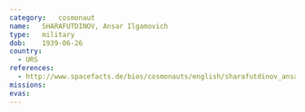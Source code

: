 ```yaml
---
category:	cosmonaut
name:	SHARAFUTDINOV, Ansar Ilgamovich 
type:	military
dob:	1939-06-26
country:
  - URS
references:
  - http://www.spacefacts.de/bios/cosmonauts/english/sharafutdinov_ansar.htm
missions:
evas:
---
```

